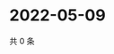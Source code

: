 # 2022-05-09

共 0 条

<!-- BEGIN WEIBO -->
<!-- 最后更新时间 Mon May 09 2022 01:15:16 GMT+0800 (China Standard Time) -->

<!-- END WEIBO -->
